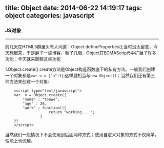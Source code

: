 title: Object
date: 2014-06-22 14:19:17
tags: object
categories: javascript
---
### JS对象 ###

----------

前几天在HTML5群里头有人问道：Object.defineProperties();当时没太留意，今天想起来，于是翻了一些博客，看了几眼，Object在ECMAScript5中扩展了许多功能；今天就来聊聊这些功能


1.Object.create()
create方法是Object构造函数底下的私有方法。一般我们创建一个对象都是`var o = {"a":1}`;这样就相当与`new Object()`；当然我们还有第三种方法来创建一个对象:

```
	<script type="text/javascript">
	var  o = Object.create({
		"name" : "tonwe",
		"age" : 24,
		"work" : function(){
					return "working....";
				}
	})
	</script>
```
当然我们一般情况下不会使用到后面两种方式；使用自定义对象的方式不仅简单，性能上也优越。
